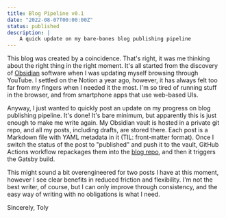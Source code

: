 ```yaml
---
title: Blog Pipeline v0.1
date: "2022-08-07T00:00:00Z"
status: published
description: |
    A quick update on my bare-bones blog publishing pipeline
---
```


This blog was created by a coincidence. That's right, it was me thinking about the right thing in the right moment. It's all started from the discovery of [Obsidian](https://obsidian.md/) software when I was updating myself browsing through YouTube. I settled on the Notion a year ago, however, it has always felt too far from my fingers when I needed it the most. I'm so tired of running stuff in the browser, and from smartphone apps that use web-based UIs.

Anyway, I just wanted to quickly post an update on my progress on blog publishing pipeline. It's done! It's bare minimum, but apparently this is just enough to make me write again. My Obsidian vault is hosted in a private git repo, and all my posts, including drafts, are stored there. Each post is a Markdown file with YAML metadata in it (TIL: front-matter format). Once I switch the status of the post to "published" and push it to the vault, GitHub Actions workflow repackages them into the [blog repo](https://github.com/AnatolyRugalev/off-the-clock-blog), and then it triggers the Gatsby build.

This might sound a bit overengineered for two posts I have at this moment, however I see clear benefits in reduced friction and flexibility. I'm not the best writer, of course, but I can only improve through consistency, and the easy way of writing with no obligations is what I need.

Sincerely,
Toly